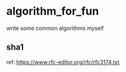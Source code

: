 # algorithm_for_fun
write some common algorithms myself

## sha1
ref: https://www.rfc-editor.org/rfc/rfc3174.txt